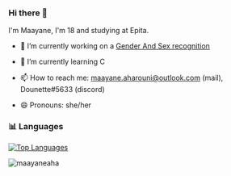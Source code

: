### Hi there 👋

I'm Maayane, I'm 18 and studying at Epita.

- 🔭 I’m currently working on a [Gender And Sex recognition](https://github.com/maayaneaha/voice-identificator)

- 🌱 I’m currently learning C

- 📫 How to reach me: maayane.aharouni@outlook.com (mail), Dounette#5633 (discord)

- 😄 Pronouns: she/her

### 📊 Languages

[![Top Languages](https://github-readme-stats.vercel.app/api/top-langs/?username=maayaneaha&show_icons=true&locale=en&layout=compact&theme=radical)](https://github.com/maayaneaha/)

<!--<p>&nbsp;<img align="center" src="https://github-readme-stats.vercel.app/api?username=maayaneaha&show_icons=true&locale=en" alt="maayaneaha" /></p>-->
 <img src="https://komarev.com/ghpvc/?username=maayaneaha&label=Profile%20views&color=0e75b6&style=flat" alt="maayaneaha" />
